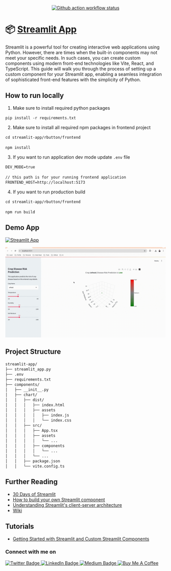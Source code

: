 <p align="center">
  <a href="https://github.com/santoshshinde2012/streamlit-crop-disease-risk-prediction/actions/workflows/main.yml" target=”_blank”>
     <img src="https://github.com/santoshshinde2012/streamlit-crop-disease-risk-prediction/actions/workflows/main.yml/badge.svg?branch=master" alt="Github action workflow status" />
  </a>
</p>


# 📦 [Streamlit App](https://crop-disease-risk-prediction.streamlit.app/)

Streamlit is a powerful tool for creating interactive web applications using Python. However, there are times when the built-in components may not meet your specific needs. In such cases, you can create custom components using modern front-end technologies like Vite, React, and TypeScript. This guide will walk you through the process of setting up a custom component for your Streamlit app, enabling a seamless integration of sophisticated front-end features with the simplicity of Python.


## How to run locally

1. Make sure to install required python packages
   
```
pip install -r requirements.txt
```

2. Make sure to install all required npm packages in frontend project

```
cd streamlit-app/rbutton/frontend

npm install
```

3. If you want to run application dev mode update `.env` file

```
DEV_MODE=true

// this path is for your running frontend application
FRONTEND_HOST=http://localhost:5173
```

4. If you want to run production build

```
cd streamlit-app/rbutton/frontend

npm run build
```

## Demo App

[![Streamlit App](https://static.streamlit.io/badges/streamlit_badge_black_white.svg)](https://crop-disease-risk-prediction.streamlit.app/)


<p align="center">
  <a href="https://crop-disease-risk-prediction.streamlit.app/">
     <img src="wiki/demo.gif" alt="demp" />
  </a>
</p>

## Project Structure

````
streamlit-app/
├── streamlit_app.py
├── .env
├── requirements.txt
├── components/
│   ├── __init__.py
│   ├── chart/
│   │   ├── dist/
│   │   │   ├── index.html
│   │   │   ├── assets
│   │   │   │   ├── index.js
│   │   │   │   └── index.css
│   │   ├── src/
│   │   │   ├── App.tsx
│   │   │   ├── assets
│   │   │   │   └── ...
│   │   │   ├── components
│   │   │   │   └── ...
│   │   │   └── ...
│   │   ├── package.json
│   │   └── vite.config.ts
````


## Further Reading

- [30 Days of Streamlit](https://30days.streamlit.app/)
- [How to build your own Streamlit component](https://blog.streamlit.io/how-to-build-your-own-streamlit-component/)
- [Understanding Streamlit's client-server architecture](https://docs.streamlit.io/develop/concepts/architecture/architecture)
- [Wiki](https://github.com/streamlit/streamlit/wiki)

## Tutorials 
- [Getting Started with Streamlit and Custom Streamlit Components](https://medium.com/@santosh-shinde/getting-started-with-streamlit-and-custom-streamlit-components-491bd197cd9f)
  

### Connect with me on
<div id="badges">
  <a href="https://twitter.com/shindesan2012">
    <img src="https://img.shields.io/badge/shindesan2012-black?style=for-the-badge&logo=twitter&logoColor=white" alt="Twitter Badge"/>
  </a>
  <a href="https://www.linkedin.com/in/shindesantosh/">
    <img src="https://img.shields.io/badge/shindesantosh-blue?style=for-the-badge&logo=linkedin&logoColor=white" alt="LinkedIn Badge"/>
  </a>
   <a href="https://blog.santoshshinde.com/">
    <img src="https://img.shields.io/badge/Blog-black?style=for-the-badge&logo=medium&logoColor=white" alt="Medium Badge"/>
  </a>
  <a href="https://www.buymeacoffee.com/santoshshin" target="_blank">
    <img src="https://cdn.buymeacoffee.com/buttons/default-black.png" alt="Buy Me A Coffee" height="28" width="100">
    </a>
</div>